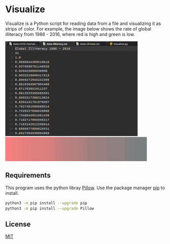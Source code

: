 # Visualize

Visualize is a Python script for reading data from a file and visualizing it as strips of color. For example, the image below shows the rate of global illiteracy from 1986 - 2016, where red is high and green is low.

![Global Iliteracy 1986 - 2016](/iliteracy_visual.png)
![Global Iliteracy visual](iliteracy_data.png)

## Requirements

This program uses the python libray [Pillow](https://pillow.readthedocs.io/en/stable/installation.html).
Use the package manager [pip](https://pip.pypa.io/en/stable/) to install.

```bash
python3 -m pip install --upgrade pip
python3 -m pip install --upgrade Pillow
```

## License
[MIT](https://choosealicense.com/licenses/mit/)
